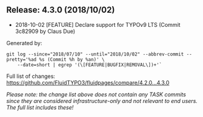 ## Release: 4.3.0 (2018/10/02)

* 2018-10-02 [FEATURE] Declare support for TYPOv9 LTS (Commit 3c82909 by Claus Due)

Generated by:

```
git log --since="2018/07/10" --until="2018/10/02" --abbrev-commit --pretty='%ad %s (Commit %h by %an)' \
    --date=short | egrep '(\[FEATURE|BUGFIX|REMOVAL\])+'`
```

Full list of changes: https://github.com/FluidTYPO3/fluidpages/compare/4.2.0...4.3.0

*Please note: the change list above does not contain any TASK commits since they are considered 
infrastructure-only and not relevant to end users. The full list includes these!*

